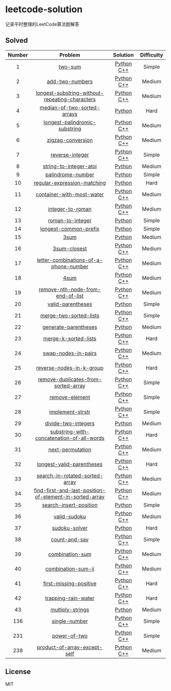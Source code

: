 # leetcode-solution
记录平时整理的LeetCode算法题解答

## Solved

Number | Problem | Solution | Difficulty
:--: | :--: | :--: | :--:
1 | [two-sum](https://leetcode-cn.com/problems/two-sum/) | [Python](simple/1_two_sum.py) [C++](simplr/1_two_sum.cpp) | Simple
2 | [add-two-numbers](https://leetcode-cn.com/problems/add-two-numbers/) | [Python](medium/2_add_two_numbers.py) [C++](medium/2_add_two_numbers.cpp) | Medium
3 | [longest-substring-without-repeating-characters](https://leetcode-cn.com/problems/longest-substring-without-repeating-characters/) | [Python](medium/3_longest_substring_without_repeating_characters.py) [C++](medium/3_longest_substring_without_repeating_characters.cpp) | Medium
4 | [median-of-two-sorted-arrays](https://leetcode-cn.com/problems/median-of-two-sorted-arrays/) | [Python](hard/4_median_of_two_sorted_arrays.py) | Hard
5 | [longest-palindromic-substring](https://leetcode-cn.com/problems/longest-palindromic-substring/) | [Python](medium/5_longest_palindromic_substring.py) [C++](medium/5_longest_palindromic_substring.cpp) | Medium
6 | [zigzag-conversion](https://leetcode-cn.com/problems/zigzag-conversion/) | [Python](medium/6_zigzag_conversion.py) [C++](medium/6_zigzag_conversion.cpp) | Medium
7 | [reverse-integer](https://leetcode-cn.com/problems/reverse-integer/) | [Python](simple/7_reverse_integer.py) [C++](simple/7_reverse_integer.cpp) | Simple
8 | [string-to-integer-atoi](https://leetcode-cn.com/problems/string-to-integer-atoi/) | [Python](medium/8_string_to_integer_atoi.py) | Medium
9 | [palindrome-number](https://leetcode-cn.com/problems/palindrome-number/) | [Python](simple/9_palindrome_number.py) | Simple
10 | [regular-expression-matching](https://leetcode-cn.com/problems/regular-expression-matching/) | [Python](hard/10_regular_expression_matching.py) | Hard
11 | [container-with-most-water](https://leetcode-cn.com/problems/container-with-most-water/) | [Python](medium/11_container_with_most_water.py) [C++](medium/11_container_with_most_water.cpp) | Medium
12 | [integer-to-roman](https://leetcode-cn.com/problems/integer-to-roman/) | [Python](medium/12_integer_to_roman.py) [C++](medium/12_integer_to_roman.cpp) | Medium
13 | [roman-to-integer](https://leetcode-cn.com/problems/roman-to-integer/) | [Python](simple/13_roman_to_integer.py) | Simple
14 | [longest-common-prefix](https://leetcode-cn.com/problems/longest-common-prefix/) | [Python](simple/14_longest_common_prefix.py) | Simple
15 | [3sum](https://leetcode-cn.com/problems/3sum/) | [Python](medium/15_3sum.py) | Medium
16 | [3sum-closest](https://leetcode-cn.com/problems/3sum-closest/) | [Python](medium/16_3sum_closest.py) [C++](medium/16_3sum_closest.cpp) | Medium
17 | [letter-combinations-of-a-phone-number](https://leetcode-cn.com/problems/letter-combinations-of-a-phone-number/) | [Python](medium/17_letter_combinations_of_a_phone_number.py) [C++](medium/17_letter_combinations_of_a_phone_number.cpp) | Medium
18 | [4sum](https://leetcode-cn.com/problems/4sum/) | [Python](medium/18_4sum.py) [C++](medium/18_4sum.cpp) | Medium
19 | [remove-nth-node-from-end-of-list](https://leetcode-cn.com/problems/remove-nth-node-from-end-of-list/) | [Python](medium/19_remove_nth_node_from_end_of_list.py) [C++](medium/19_remove_nth_node_from_end_of_list.cpp) | Medium
20 | [valid-parentheses](https://leetcode-cn.com/problems/valid-parentheses/) | [Python](simple/20_valid_parentheses.py) | Simple
21 | [merge-two-sorted-lists](https://leetcode-cn.com/problems/merge-two-sorted-lists/) | [Python](simple/21_merge_two_sorted_lists.py) [C++](simple/21_merge_two_sorted_lists.cpp) | Simple
22 | [generate-parentheses](https://leetcode-cn.com/problems/generate-parentheses/) | [Python](medium/22_generate_parentheses.py) | Medium
23 | [merge-k-sorted-lists](https://leetcode-cn.com/problems/merge-k-sorted-lists/) | [Python](hard/23_merge_k_sorted_lists.py) [C++](hard/23_merge_k_sorted_lists.cpp)| Hard
24 | [swap-nodes-in-pairs](https://leetcode-cn.com/problems/swap-nodes-in-pairs/) | [Python](medium/24_swap_nodes_in_pairs.py) [C++](medium/24_swap_nodes_in_pairs.cpp) | Medium
25 | [reverse-nodes-in-k-group](https://leetcode-cn.com/problems/reverse-nodes-in-k-group/) | [Python](hard/25_reverse_nodes_in_k_group.py) [C++](hard/25_reverse_nodes_in_k_group.cpp)| Hard
26 | [remove-duplicates-from-sorted-array](https://leetcode-cn.com/problems/remove-duplicates-from-sorted-array/) | [Python](simple/26_remove_duplicates_from_sorted_array.py) [C++](simple/26_remove_duplicates_from_sorted_array.cpp) | Simple
27 | [remove-element](https://leetcode-cn.com/problems/remove-element/) | [Python](simple/27_remove_element.py) [C++](simple/27_remove_element.cpp) | Simple
28 | [implement-strstr](https://leetcode-cn.com/problems/implement-strstr/) | [Python](simple/28_implement_strstr.py) [C++](simple/28_implement_strstr.cpp) | Simple
29 | [divide-two-integers](https://leetcode-cn.com/problems/divide-two-integers/) | [Python](medium/29_divide_two_integers.py) | Medium
30 | [substring-with-concatenation-of-all-words](https://leetcode-cn.com/problems/substring-with-concatenation-of-all-words/) | [Python](hard/30_substring_with_concatenation_of_all_words.py) [C++](hard/30_substring_with_concatenation_of_all_words.cpp)| Hard
31 | [next-permutation](https://leetcode-cn.com/problems/next-permutation/) | [Python](medium/31_next_permutation.py) [C++](medium/31_next_permutation.cpp)| Medium
32 | [longest-valid-parentheses](https://leetcode-cn.com/problems/longest-valid-parentheses/) | [Python](hard/32_longest_valid_parentheses.py) [C++](hard/32_longest_valid_parentheses.cpp)| Hard
33 | [search-in-rotated-sorted-array](https://leetcode-cn.com/problems/search-in-rotated-sorted-array/) | [Python](medium/33_search_in_rotated_sorted_array.py) [C++](medium/33_search_in_rotated_sorted_array.cpp)| Medium
34 | [find-first-and-last-position-of-element-in-sorted-array](https://leetcode-cn.com/problems/find-first-and-last-position-of-element-in-sorted-array/) | [Python](medium/34_find_first_and_last_position_of_element_in_sorted_array.py) [C++](medium/34_find_first_and_last_position_of_element_in_sorted_array.cpp)| Medium
35 | [search-insert-position](https://leetcode-cn.com/problems/search-insert-position/) | [Python](simple/35_search_insert_position.py) | Simple
36 | [valid-sudoku](https://leetcode-cn.com/problems/valid-sudoku/) | [Python](medium/36_valid_sudoku.py) [C++](medium/36_valid_sudoku.cpp)| Medium
37 | [sudoku-solver](https://leetcode-cn.com/problems/sudoku-solver/) | [Python](hard/37_sudoku_solver.py) | Hard
38 | [count-and-say](https://leetcode-cn.com/problems/count-and-say/) | [Python](simple/38_count_and_say.py) [C++](simple/38_count_and_say.cpp) | Simple
39 | [combination-sum](https://leetcode-cn.com/problems/combination-sum/) | [Python](medium/39_combination_sum.py) [C++](medium/39_combination_sum.cpp)| Medium
40 | [combination-sum-ii](https://leetcode-cn.com/problems/combination-sum-ii/) | [Python](medium/40_combination_sum_ii.py) [C++](medium/40_combination_sum_ii.cpp)| Medium
41 | [first-missing-positive](https://leetcode-cn.com/problems/first-missing-positive/) | [Python](hard/41_first_missing_positive.py) [C++](hard/41_first_missing_positive.cpp)| Hard
42 | [trapping-rain-water](https://leetcode-cn.com/problems/trapping-rain-water/) | [Python](hard/42_trapping_rain_water.py) [C++](hard/42_trapping_rain_water.cpp)| Hard
43 | [multiply-strings](https://leetcode-cn.com/problems/multiply-strings/) | [Python](medium/43_multiply_strings.py) | Medium
136 | [single-number](https://leetcode-cn.com/problems/single-number/) | [Python](simple/136_single_number.py) [C++](simple/136_single_number.cpp) | Simple
231 | [power-of-two](https://leetcode-cn.com/problems/power-of-two/) | [Python](simple/231_power_of_two.py) [C++](simple/231_power_of_two.cpp) | Simple
238 | [product-of-array-except-self](https://leetcode-cn.com/problems/product-of-array-except-self/) | [Python](medium/238_product_of_array_except_self.py) [C++](medium/238_product_of_array_except_self.cpp) | Medium


## License
MIT